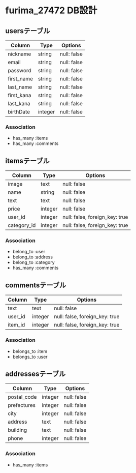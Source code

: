 # furima_27472 DB設計
## usersテーブル
|Column|Type|Options|
|------|----|-------|
|nickname|string|null: false|
|email|string|null: false|
|password|string|null: false|
|first_name|string|null: false|
|last_name|string|null: false|
|first_kana|string|null: false|
|last_kana|string|null: false|
|birthDate|integer|null: false|
### Association
- has_many :items
- has_many :comments

## itemsテーブル
|Column|Type|Options|
|------|----|-------|
|image|text|null: false|
|name|string|null: false|
|text|text|null: false|
|price|integer|null: false|
|user_id|integer|null: false, foreign_key: true|
|category_id|integer|null: false, foreign_key: true|
### Association
- belong_to :user
- belong_to :address
- belong_to :category
- has_many :comments

## commentsテーブル
|Column|Type|Options|
|------|----|-------|
|text|text|null: false|
|user_id|integer|null: false, foreign_key: true|
|item_id|integer|null: false, foreign_key: true|
### Association
- belongs_to :item
- belongs_to :user

## addressesテーブル
|Column|Type|Options|
|------|----|-------|
|postal_code|integer|null: false|
|prefectures|integer|null: false|
|city|integer|null: false|
|address|text|null: false|
|building|text|null: false|
|phone|integer|null: false|
### Association
- has_many :items